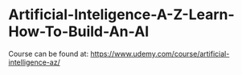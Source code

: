# Artificial-Inteligence-A-Z-Learn-How-To-Build-An-AI
Course can be found at: https://www.udemy.com/course/artificial-intelligence-az/